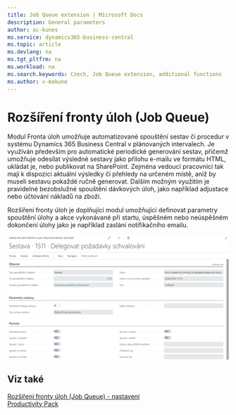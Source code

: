 ```yaml
---
title: Job Queue extension | Microsoft Docs
description: General parameters
author: ac-kunes
ms.service: dynamics365-business-central
ms.topic: article
ms.devlang: na
ms.tgt_pltfrm: na
ms.workload: na
ms.search.keywords: Czech, Job Queue extension, additional functions
ms.author: v-makune
---
```

# Rozšíření fronty úloh (Job Queue)

Modul Fronta úloh umožňuje automatizované spouštění sestav či procedur v systému Dynamics 365 Business Central v plánovaných intervalech. Je využíván především pro automatické periodické generování sestav, přičemž umožňuje odesílat výsledné sestavy jako přílohu e-mailu ve formátu HTML, ukládat je, nebo publikovat na SharePoint. Zejména vedoucí pracovníci tak mají k dispozici aktuální výsledky či přehledy na určeném místě, aniž by museli sestavu pokaždé ručně generovat. Dalším možným využitím je pravidelné bezobslužné spouštění dávkových úloh, jako například adjustace nebo účtování nákladů na zboží.

Rozšíření fronty úloh je doplňující modul umožňující definovat parametry spouštění úlohy a akce vykonávané při startu, úspěšném nebo neúspěšném dokončení úlohy jako je například zaslání notifikačního emailu.

![Rozšíření fronty  úloh](media/job_queue.png "Rozšíření fronty úloh")
## Viz také

[Rozšíření fronty  úloh (Job Queue) - nastavení](ac-job-queue-extension-setup.md)  
[Productivity Pack](ac-productivity-pack.md)
